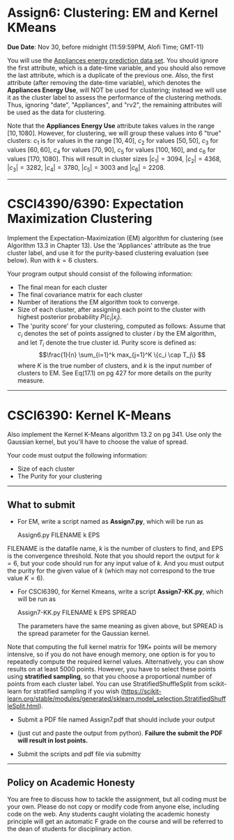 <!--
.. title: CSCI4390-6390 Assign7
.. slug: dm_assign7
.. date: 2020-11-20 20:00:01 UTC-04:00
.. tags: 
.. category: 
.. link: 
.. description: 
.. has_math: True
.. type: text
-->

# Assign6: Clustering: EM and Kernel KMeans

**Due Date**: Nov 30, before midnight (11:59:59PM, Alofi Time; GMT-11)


You will use the 
[Appliances energy prediction data set](https://archive.ics.uci.edu/ml/datasets/Appliances+energy+prediction#).
You should ignore the first attribute, which is a date-time variable,
and you should also remove the last attribute, which is a duplicate of
the previous one. Also, the first attribute (after removing the
date-time variable), which denotes the
**Appliances Energy Use**, will NOT be used for clustering; instead we
will use it as the cluster label to assess the performance of the
clustering methods. Thus, ignoring "date", "Appliances", and "rv2", 
the remaining attributes will be used as the data for clustering.

Note that the **Appliances Energy Use** attribute takes values in the
range $[10,1080]$. However, for clustering, we will group these values
into 6 "true" clusters: $c_1$ is for values in the range $[10,40]$, 
$c_2$ for values $[50,50]$, $c_3$ for values $[60,60]$, 
$c_4$ for values $[70,90]$, $c_5$ for values $[100,160]$, and $c_6$ for
values $[170,1080]$.
This will result in cluster sizes
$|c_1| = 3094$, $|c_2| = 4368$, $|c_3| = 3282$, $|c_4|=3780$, 
$|c_5| = 3003$ and $|c_6| = 2208$.

---

# CSCI4390/6390: Expectation Maximization Clustering

Implement the Expectation-Maximization (EM) algorithm for clustering
(see Algorithm 13.3 in Chapter 13). Use the 'Appliances' attribute as
the true cluster label, and use it for the purity-based clustering
evaluation (see below). Run with $k=6$ clusters. 

Your program output should consist of the following information:
 - The final mean for each cluster
 - The final covariance matrix for each cluster
 - Number of iterations the EM algorithm took to converge.
 - Size of each cluster, after assigning  each point to the cluster with highest posterior probability $P(c_i | x_j)$.
 - The 'purity score' for your clustering, computed as follows: Assume that $c_i$ 
   denotes the set of points assigned to cluster $i$ by the EM algorithm, and let $T_i$ 
   denote the true cluster id. Purity score is defined as:
   $$\frac{1}{n} \sum_{i=1}^k max_{j=1}^K \{c_i \cap T_j\} $$
   where $K$ is the true number of clusters, and $k$ is the input number
   of clusters to EM. See Eq(17.1) on pg 427 for more details on the purity measure.

---

# CSCI6390: Kernel K-Means

Also implement the Kernel K-Means algorithm 13.2 on pg 341. Use only
the Gaussian kernel, but you'll have to choose the value of spread. 

Your code must output the following information:
- Size of each cluster
- The Purity for your clustering

---

## What to submit

* For EM, write a script named as **Assign7.py**, which will be run as 
      
   Assign6.py FILENAME k EPS
   
 FILENAME is the datafile name, $k$ is the number of clusters to find,
 and EPS is the convergence threshold. Note that you should report the
 output for $k=6$, but your code should run for any input value of $k$.
 And you must output the purity for the given value of $k$ (which may
 not correspond to the true value $K=6$).

* For CSCI6390, for Kernel Kmeans, write a script **Assign7-KK.py**,
    which will be run as

   Assign7-KK.py FILENAME k EPS SPREAD

   The parameters have the same meaning as given above, but SPREAD is
   the spread parameter for the Gaussian kernel.

Note that computing the full kernel matrix for 19K+
points will be memory intensive, so if you do not have enough memory,
one option is for you to repeatedly compute the required kernel values.
Alternatively, you can show results on at least 5000 points. 
However, you have to select these points using **stratified sampling**,
so that you choose a proportional number of points from each cluster
label. You can use StratifiedShuffleSplit from scikit-learn for
stratified sampling if you wish (https://scikit-learn.org/stable/modules/generated/sklearn.model_selection.StratifiedShuffleSplit.html).

* Submit a PDF file named Assign7.pdf that should include your output 
* (just cut and paste the output from python).
 **Failure the submit the PDF will result in lost points.** 

* Submit the scripts and pdf file via submitty

---

## Policy on Academic Honesty

You are free to discuss how to tackle the assignment, but all coding
must be your own. Please do not copy or modify code from anyone else,
including code on the web. Any students caught violating the academic
honesty principle will get an automatic F grade on the course and will
be referred to the dean of students for disciplinary action.

